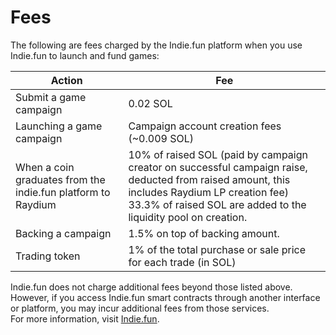 # Fees

The following are fees charged by the Indie.fun platform when you use Indie.fun to launch and fund games:

| Action | Fee |
| --- | --- |
| Submit a game campaign | 0.02 SOL |
| Launching a game campaign | Campaign account creation fees (~0.009 SOL) |
| When a coin graduates from the indie.fun platform to Raydium | 10% of raised SOL (paid by campaign creator on successful campaign raise, deducted from raised amount, this includes Raydium LP creation fee) <br> 33.3% of raised SOL are added to the liquidity pool on creation. |
| Backing a campaign | 1.5% on top of backing amount. |
| Trading token | 1% of the total purchase or sale price for each trade (in SOL) |

Indie.fun does not charge additional fees beyond those listed above. However, if you access Indie.fun smart contracts through another interface or platform, you may incur additional fees from those services.  
For more information, visit [Indie.fun](https://indie.fun/).
